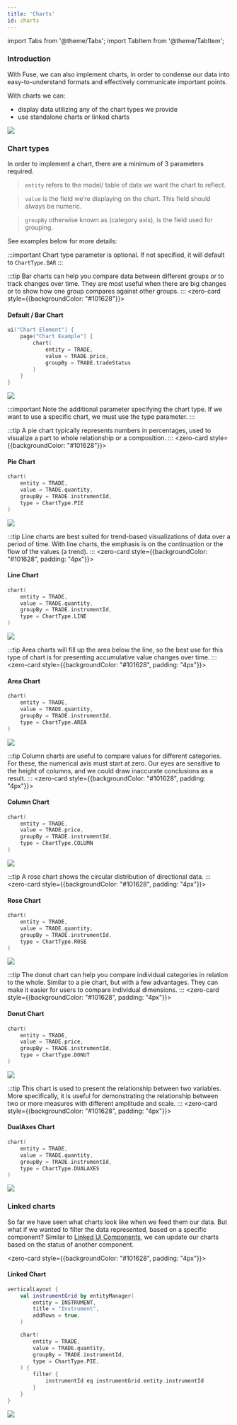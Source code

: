 ```yaml
---
title: 'Charts'
id: charts
---
```

import Tabs from '@theme/Tabs';
import TabItem from '@theme/TabItem';

### Introduction

With Fuse, we can also implement charts, in order to condense our data into easy-to-understand formats and effectively communicate important points.

With charts we can:
- display data utilizing any of the chart types we provide
- use standalone charts or linked charts

![](/img/all-charts.PNG)


### Chart types

In order to implement a chart, there are a minimum of 3 parameters required.
> `entity` refers to the model/ table of data we want the chart to reflect. 

> `value` is the field we’re displaying on the chart. This field should always be numeric.

> `groupBy` otherwise known as (category axis), is the field used for grouping. 


See examples below for more details:

<Tabs>
<TabItem value="bar" label="Default / Bar" default >

:::important
Chart type parameter is optional. If not specified, it will default to `ChartType.BAR`
:::
    
:::tip
Bar charts can help you compare data between different groups or to track changes over time. They are most useful when there are big changes or to show how one group compares against other groups. 
:::
<zero-card style={{backgroundColor: "#101628"}}>
<h4 style={{color: "white", paddingTop: "10px", paddingLeft: "10px" }}><b>Default / Bar Chart</b></h4>


```kotlin
ui("Chart Element") {
    page("Chart Example") {
        chart(
            entity = TRADE, 
            value = TRADE.price, 
            groupBy = TRADE.tradeStatus
        )
    }
}
```
![](/img/bar-chart.PNG)
<!-- ![](/img/default-chart.PNG) -->

</zero-card>
</TabItem>

<TabItem value="pie" label="Pie" default >

:::important
Note the additional parameter specifying the chart type. If we want to use a specific chart, we must use the type parameter. 
:::

:::tip
A pie chart typically represents numbers in percentages, used to visualize a part to whole relationship or a composition. 
:::
<zero-card style={{backgroundColor: "#101628"}}>
<h4 style={{color: "white", paddingTop: "10px", paddingLeft: "10px" }}><b>Pie Chart</b></h4>

```kotlin
chart(
    entity = TRADE, 
    value = TRADE.quantity,
    groupBy = TRADE.instrumentId, 
    type = ChartType.PIE
)
```
![](/img/pie-chart-ins.PNG)

</zero-card>
</TabItem>

<TabItem value="line" label="Line" >

:::tip
Line charts are best suited for trend-based visualizations of data over a period of time. With line charts, the emphasis is on the continuation or the flow of the values (a trend).
:::
<zero-card style={{backgroundColor: "#101628", padding: "4px"}}>
<h4 style={{color: "white", paddingTop: "10px", paddingLeft: "10px" }}><b>Line Chart</b></h4>

```kotlin
chart(
    entity = TRADE, 
    value = TRADE.quantity,
    groupBy = TRADE.instrumentId, 
    type = ChartType.LINE
)
```
![](/img/line-chart.PNG)

</zero-card>

 </TabItem>
 
<TabItem value="area " label="Area" >

:::tip
Area charts will fill up the area below the line, so the best use for this type of chart is for presenting accumulative value changes over time.
:::
<zero-card style={{backgroundColor: "#101628", padding: "4px"}}>
<h4 style={{color: "white", paddingTop: "10px", paddingLeft: "10px" }}><b>Area Chart</b></h4>

```kotlin
chart(
    entity = TRADE, 
    value = TRADE.quantity, 
    groupBy = TRADE.instrumentId, 
    type = ChartType.AREA
)
```
![](/img/area-chart.PNG)

</zero-card>

 </TabItem>

<TabItem value="column" label="Column" >

:::tip
Column charts are useful to compare values for different categories. For these, the numerical axis must start at zero. Our eyes are sensitive to the height of columns, and we could draw inaccurate conclusions as a result.
:::
<zero-card style={{backgroundColor: "#101628", padding: "4px"}}>
<h4 style={{color: "white", paddingTop: "10px", paddingLeft: "10px" }}><b>Column Chart</b></h4>


```kotlin
chart(
    entity = TRADE, 
    value = TRADE.price, 
    groupBy = TRADE.instrumentId, 
    type = ChartType.COLUMN
)
```
![](/img/column-chart.PNG)

</zero-card>

</TabItem>

<TabItem value="rose" label="Rose" >

:::tip
A rose chart shows the circular distribution of directional data.
:::
<zero-card style={{backgroundColor: "#101628", padding: "4px"}}>
<h4 style={{color: "white", paddingTop: "10px", paddingLeft: "10px" }}><b>Rose Chart</b></h4>

```kotlin
chart(
    entity = TRADE, 
    value = TRADE.quantity,
    groupBy = TRADE.instrumentId, 
    type = ChartType.ROSE
)
```

![](/img/rose-chart-q.PNG)

</zero-card>
</TabItem>

<TabItem value="donut" label="Donut" >

:::tip
The donut chart can help you compare individual categories in relation to the whole. Similar to  a pie chart, but with a few advantages. They can make it easier for users to compare individual dimensions.
:::
<zero-card style={{backgroundColor: "#101628", padding: "4px"}}>
<h4 style={{color: "white", paddingTop: "10px", paddingLeft: "10px" }}><b>Donut Chart</b></h4>


```kotlin
chart(
    entity = TRADE, 
    value = TRADE.price, 
    groupBy = TRADE.instrumentId, 
    type = ChartType.DONUT
)
```

![](/img/donut-chart-ins.PNG)

</zero-card>
</TabItem>

<TabItem value="dualaxes" label="DualAxes" >

:::tip
This chart is used to present the relationship between two variables. More specifically, it is useful for demonstrating the relationship between two or more measures with different amplitude and scale.
:::
<zero-card style={{backgroundColor: "#101628", padding: "4px"}}>
<h4 style={{color: "white", paddingTop: "10px", paddingLeft: "10px" }}><b>DualAxes Chart</b></h4>

```kotlin
chart(
    entity = TRADE,
    value = TRADE.quantity, 
    groupBy = TRADE.instrumentId, 
    type = ChartType.DUALAXES
)
```
![](/img/dual-chart-2.PNG)

</zero-card>

</TabItem>
</Tabs> 

### Linked charts

So far we have seen what charts look like when we feed them our data. But what if we wanted to filter the data represented, based on a specific component? Similar to [Linked Ui Components](/fuse/features/linked-ui-components/), we can update our charts based on the status of another component.

<zero-card style={{backgroundColor: "#101628", padding: "4px"}}>
<h4 style={{color: "white", paddingTop: "10px", paddingLeft: "10px" }}><b>Linked Chart</b></h4>

```kotlin
verticalLayout {
    val instrumentGrid by entityManager(
        entity = INSTRUMENT,
        title = "Instrument",
        addRows = true,
    )

    chart(
        entity = TRADE,
        value = TRADE.quantity,
        groupBy = TRADE.instrumentId,
        type = ChartType.PIE,
    ) {
        filter {
            instrumentId eq instrumentGrid.entity.instrumentId
        }
    }
}
```
![](/img/linked-chart.PNG)

</zero-card>


 

  
 
 
  
